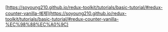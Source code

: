 [https://soyoung210.github.io/redux-toolkit/tutorials/basic-tutorial/#redux-counter-vanilla-예제](https://soyoung210.github.io/redux-toolkit/tutorials/basic-tutorial/#redux-counter-vanilla-%EC%98%88%EC%A0%9C)
